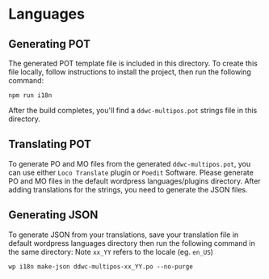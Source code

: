 # Languages

## Generating POT

The generated POT template file is included in this directory. To create this file locally, follow instructions to install the project, then run the following command:

```
npm run i18n
```

After the build completes, you'll find a `ddwc-multipos.pot` strings file in this directory.

## Translating POT

To generate PO and MO files from the generated `ddwc-multipos.pot`, you can use either `Loco Translate` plugin or `Poedit` Software. Please generate PO and MO files in the default wordpress languages/plugins directory. After adding translations for the strings, you need to generate the JSON files.

## Generating JSON

To generate JSON from your translations, save your translation file in default wordpress languages directory then run the following command in the same directory: Note `xx_YY` refers to the locale (eg. `en_US`)

```
wp i18n make-json ddwc-multipos-xx_YY.po --no-purge
```